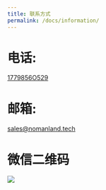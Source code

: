```yaml
---
title: 联系方式
permalink: /docs/information/
---
```


# 电话:

<a href="tel:1779856O529" class="btn btn-link">1779856O529</a>

# 邮箱:
<a href="mailto:sales@nomanland.tech" class="btn btn-primary">sales@nomanland.tech</a>

# 微信二维码
![](https://www.opendc.cn/assets/images/wechat.jpg)
